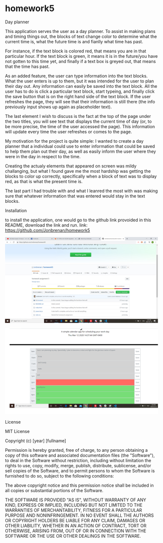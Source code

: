 # homework5
Day planner


This application serves the user as a day planner. To assist in making plans and timing things out,
the blocks of text change color to determine what the current time is, what the future time is and
fianlly what time has past.

For instance, if the text block is colored red, that means you are in that particular hour. If
the text block is green, it means it is in the future/you have not gotten to this time yet, and finally
if a text box is greyed out, that means that the time has past.

As an added feature, the user can type information into the text blocks. What the user enters is up to them, but it was
intended for the user to plan their day out. Any information can easily be saved into the text block. All the user
has to do is click a particular text block, start typeing, and finally click the save button that is on the right hand
side of the text block. If the user refreshes the page, they will see that their information is still there
(the info previously input shows up again as placeholder text).

The last element I wish to discuss is the fact at the top of the page under the two titles, you will see text that
displays the current time of day (or, to be more precise, the time of the user accessed the page). This information
will update every time the user refreshes or comes to the page.

My motivation for the project is quite simple: I wanted to create a day planner that a individual could use to enter information
that could be saved to help them plan out their day, as well as easily inform the user where they were in the day in respect to the
time.

Creating the actualy elements that appeared on screen was mildy challanging, but what I found gave me the most hardship was
getting the blocks to color up correctly, specifically when a block of text was to display red, as that is what the present time
is.

The last part I had trouble with and what I leanred the most with was making sure that whatever information that was entered would
stay in the text blocks.


Installation

to install the application, one would go to the github link provoided in this README, download the link and run.
link: https://github.com/Jonbrenan/homework5

![This is what the user will see when they open the website!](pictures/gitpage.jpg)

![Picture of applicatipon!](pictures/application.png)


License


MIT License

Copyright (c) [year] [fullname]

Permission is hereby granted, free of charge, to any person obtaining a copy
of this software and associated documentation files (the "Software"), to deal
in the Software without restriction, including without limitation the rights
to use, copy, modify, merge, publish, distribute, sublicense, and/or sell
copies of the Software, and to permit persons to whom the Software is
furnished to do so, subject to the following conditions:

The above copyright notice and this permission notice shall be included in all
copies or substantial portions of the Software.

THE SOFTWARE IS PROVIDED "AS IS", WITHOUT WARRANTY OF ANY KIND, EXPRESS OR
IMPLIED, INCLUDING BUT NOT LIMITED TO THE WARRANTIES OF MERCHANTABILITY,
FITNESS FOR A PARTICULAR PURPOSE AND NONINFRINGEMENT. IN NO EVENT SHALL THE
AUTHORS OR COPYRIGHT HOLDERS BE LIABLE FOR ANY CLAIM, DAMAGES OR OTHER
LIABILITY, WHETHER IN AN ACTION OF CONTRACT, TORT OR OTHERWISE, ARISING FROM,
OUT OF OR IN CONNECTION WITH THE SOFTWARE OR THE USE OR OTHER DEALINGS IN THE
SOFTWARE.




